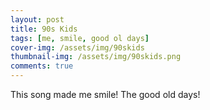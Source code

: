 ```yaml
---
layout: post
title: 90s Kids
tags: [me, smile, good ol days]
cover-img: /assets/img/90skids
thumbnail-img: /assets/img/90skids.png
comments: true
---
```

This song made me smile! The good old days!  
  
<div id='rg_embed_link_6639291' class='rg_embed_link' data-song-id='6639291'>
<script crossorigin src='//genius.com/songs/6639291/embed.js'></script>

